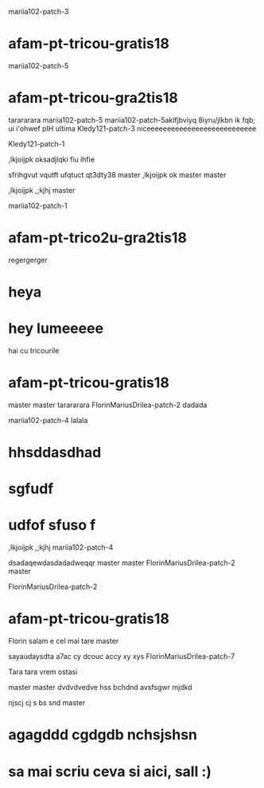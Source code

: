mariia102-patch-3
# afam-pt-tricou-gratis18
 mariia102-patch-5
# afam-pt-tricou-gra2tis18
tarararara mariia102-patch-5
mariia102-patch-5aklfjbviyq 8iyru/jlkbn ik  fqb; ui   i'ohwef pIH
ultima
 Kledy121-patch-3
niceeeeeeeeeeeeeeeeeeeeeeeeeee

Kledy121-patch-1

,lkjoijpk oksadjlqki fiu ihfie

sfrihgvut vqutft ufqtuct qt3dty38
 master
,lkjoijpk ok
 master
master

,lkjoijpk
,;kjhj
 master

 mariia102-patch-1
# afam-pt-trico2u-gra2tis18











regergerger
# heya

# hey lumeeeee





hai cu tricourile



# afam-pt-tricou-gratis18
master
master
tarararara
FlorinMariusDrilea-patch-2
dadada

 mariia102-patch-4
lalala








# hhsddasdhad 
# sgfudf 
# udfof sfuso f


,lkjoijpk
,;kjhj
 mariia102-patch-4

dsadaqewdasdadadweqqr master
master
FlorinMariusDrilea-patch-2
master


FlorinMariusDrilea-patch-2
# afam-pt-tricou-gratis18
Florin salam e cel mai tare
master

 sayaudaysdta a7ac cy dcouc accy xy xys
FlorinMariusDrilea-patch-7

Tara tara vrem ostasi

master
 master
 dvdvdvedve
 hss bchdnd avsfsgwr mjdkd

njscj cj s bs snd
master





# agagddd  cgdgdb nchsjshsn














# sa mai scriu ceva si aici, sall :)
